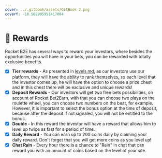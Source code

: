 ```yaml
---
cover: ../.gitbook/assets/GitBook 2.png
coverY: -18.582995951417004
---
```


# 🌠 Rewards

Rocket B2E has several ways to reward your investors, where besides the opportunities you will have in your bets, you can be rewarded with totally exclusive benefits.

* [x] **Tier rewards** - As presented in [levels.md](levels.md "mention"), as our investors use our platform, they will have the ability to rank themselves, so each level that the investor comes up, he will have the option to choose a prize chest and in this chest there will be exclusive and unique rewards!
* [x] **Deposit Rewards** - Our investors will get two free bets possibilities, on account of Rocket Bet2Earn, with that you can choose two plays on the roulette wheel, you can choose two numbers on the beat, for example. However, it is important to select the bonus option at the time of deposit, because after the deposit if not signaled, you will not be entitled to the bonus.
* [x] **Double -** In this reward the investor will have a reward that allows him to level up twice as fast for a period of time.
* [x] **Daily Reward** - You can earn up to 200 coins daily by claiming your daily reward. Don't forget that you will get more coins as you level up!
* [x] **Chat Rain** - Every hour there is a chance to "Rain" in chat that can reward you with an amount of coins based on the level of your site.

